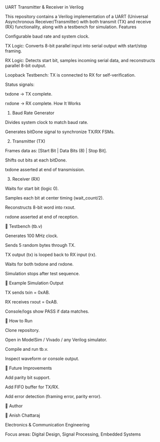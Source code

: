 UART Transmitter & Receiver in Verilog

This repository contains a Verilog implementation of a UART (Universal Asynchronous Receiver/Transmitter) with both transmit (TX) and receive (RX) functionality, along with a testbench for simulation.
Features

Configurable baud rate and system clock.

TX Logic: Converts 8-bit parallel input into serial output with start/stop framing.

RX Logic: Detects start bit, samples incoming serial data, and reconstructs parallel 8-bit output.

Loopback Testbench: TX is connected to RX for self-verification.

Status signals:

txdone → TX complete.

rxdone → RX complete.
How It Works
1. Baud Rate Generator

Divides system clock to match baud rate.

Generates bitDone signal to synchronize TX/RX FSMs.

2. Transmitter (TX)

Frames data as: [Start Bit | Data Bits (8) | Stop Bit].

Shifts out bits at each bitDone.

txdone asserted at end of transmission.

3. Receiver (RX)

Waits for start bit (logic 0).

Samples each bit at center timing (wait_count/2).

Reconstructs 8-bit word into rxout.

rxdone asserted at end of reception.

🔹 Testbench (tb.v)

Generates 100 MHz clock.

Sends 5 random bytes through TX.

TX output (tx) is looped back to RX input (rx).

Waits for both txdone and rxdone.

Simulation stops after test sequence.

🔹 Example Simulation Output

TX sends txin = 0xAB.

RX receives rxout = 0xAB.

Console/logs show PASS if data matches.

🔹 How to Run

Clone repository.

Open in ModelSim / Vivado / any Verilog simulator.

Compile and run tb.v.

Inspect waveform or console output.

🔹 Future Improvements

Add parity bit support.

Add FIFO buffer for TX/RX.

Add error detection (framing error, parity error).

🔹 Author

👤 Anish Chattaraj

Electronics & Communication Engineering

Focus areas: Digital Design, Signal Processing, Embedded Systems


